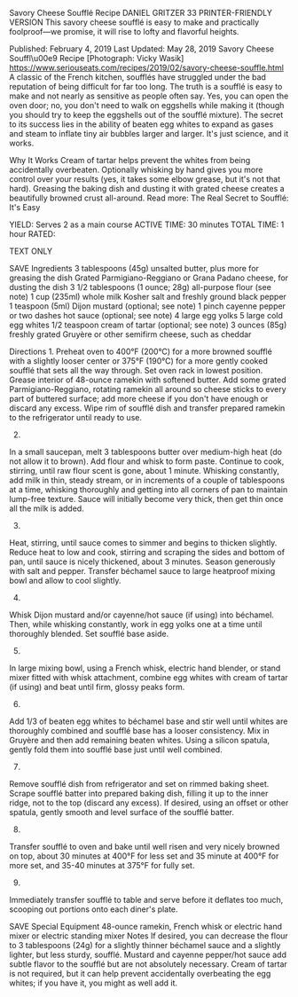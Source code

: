 Savory Cheese Soufflé Recipe
DANIEL GRITZER
33     PRINTER-FRIENDLY VERSION
This savory cheese soufflé is easy to make and practically foolproof—we promise, it will rise to lofty and flavorful heights.

Published: February 4, 2019 Last Updated: May 28, 2019
Savory Cheese Souffl\u00e9 Recipe
[Photograph: Vicky Wasik]
https://www.seriouseats.com/recipes/2019/02/savory-cheese-souffle.html
A classic of the French kitchen, soufflés have struggled under the bad reputation of being difficult for far too long. The truth is a soufflé is easy to make and not nearly as sensitive as people often say. Yes, you can open the oven door; no, you don't need to walk on eggshells while making it (though you should try to keep the eggshells out of the soufflé mixture). The secret to its success lies in the ability of beaten egg whites to expand as gases and steam to inflate tiny air bubbles larger and larger. It's just science, and it works.

Why It Works
Cream of tartar helps prevent the whites from being accidentally overbeaten.
Optionally whisking by hand gives you more control over your results (yes, it takes some elbow grease, but it's not that hard).
Greasing the baking dish and dusting it with grated cheese creates a beautifully browned crust all-around.
Read more: The Real Secret to Soufflé: It's Easy

YIELD:
Serves 2 as a main course
ACTIVE TIME:
30 minutes
TOTAL TIME:
1 hour
RATED:
    
TEXT ONLY 
 
 
 SAVE
Ingredients
3 tablespoons (45g) unsalted butter, plus more for greasing the dish
Grated Parmigiano-Reggiano or Grana Padano cheese, for dusting the dish
3 1/2 tablespoons (1 ounce; 28g) all-purpose flour (see note)
1 cup (235ml) whole milk
Kosher salt and freshly ground black pepper
1 teaspoon (5ml) Dijon mustard (optional; see note)
1 pinch cayenne pepper or two dashes hot sauce (optional; see note)
4 large egg yolks
5 large cold egg whites
1/2 teaspoon cream of tartar (optional; see note)
3 ounces (85g) freshly grated Gruyère or other semifirm cheese, such as cheddar

Directions
1.
Preheat oven to 400°F (200°C) for a more browned soufflé with a slightly looser center or 375°F (190°C) for a more gently cooked soufflé that sets all the way through. Set oven rack in lowest position. Grease interior of 48-ounce ramekin with softened butter. Add some grated Parmigiano-Reggiano, rotating ramekin all around so cheese sticks to every part of buttered surface; add more cheese if you don't have enough or discard any excess. Wipe rim of soufflé dish and transfer prepared ramekin to the refrigerator until ready to use.


2.
In a small saucepan, melt 3 tablespoons butter over medium-high heat (do not allow it to brown). Add flour and whisk to form paste. Continue to cook, stirring, until raw flour scent is gone, about 1 minute. Whisking constantly, add milk in thin, steady stream, or in increments of a couple of tablespoons at a time, whisking thoroughly and getting into all corners of pan to maintain lump-free texture. Sauce will initially become very thick, then get thin once all the milk is added.

3.
Heat, stirring, until sauce comes to simmer and begins to thicken slightly. Reduce heat to low and cook, stirring and scraping the sides and bottom of pan, until sauce is nicely thickened, about 3 minutes. Season generously with salt and pepper. Transfer béchamel sauce to large heatproof mixing bowl and allow to cool slightly.

4.
Whisk Dijon mustard and/or cayenne/hot sauce (if using) into béchamel. Then, while whisking constantly, work in egg yolks one at a time until thoroughly blended. Set soufflé base aside.

5.
In large mixing bowl, using a French whisk, electric hand blender, or stand mixer fitted with whisk attachment, combine egg whites with cream of tartar (if using) and beat until firm, glossy peaks form.


6.
Add 1/3 of beaten egg whites to béchamel base and stir well until whites are thoroughly combined and soufflé base has a looser consistency. Mix in Gruyère and then add remaining beaten whites. Using a silicon spatula, gently fold them into soufflé base just until well combined.


7.
Remove soufflé dish from refrigerator and set on rimmed baking sheet. Scrape soufflé batter into prepared baking dish, filling it up to the inner ridge, not to the top (discard any excess). If desired, using an offset or other spatula, gently smooth and level surface of the soufflé batter.


8.
Transfer soufflé to oven and bake until well risen and very nicely browned on top, about 30 minutes at 400°F for less set and 35 minute at 400°F for more set, and 35-40 minutes at 375°F for fully set.


9.
Immediately transfer soufflé to table and serve before it deflates too much, scooping out portions onto each diner's plate.


 SAVE
Special Equipment
48-ounce ramekin, French whisk or electric hand mixer or electric standing mixer
Notes
If desired, you can decrease the flour to 3 tablespoons (24g) for a slightly thinner béchamel sauce and a slightly lighter, but less sturdy, soufflé. Mustard and cayenne pepper/hot sauce add subtle flavor to the soufflé but are not absolutely necessary. Cream of tartar is not required, but it can help prevent accidentally overbeating the egg whites; if you have it, you might as well add it.